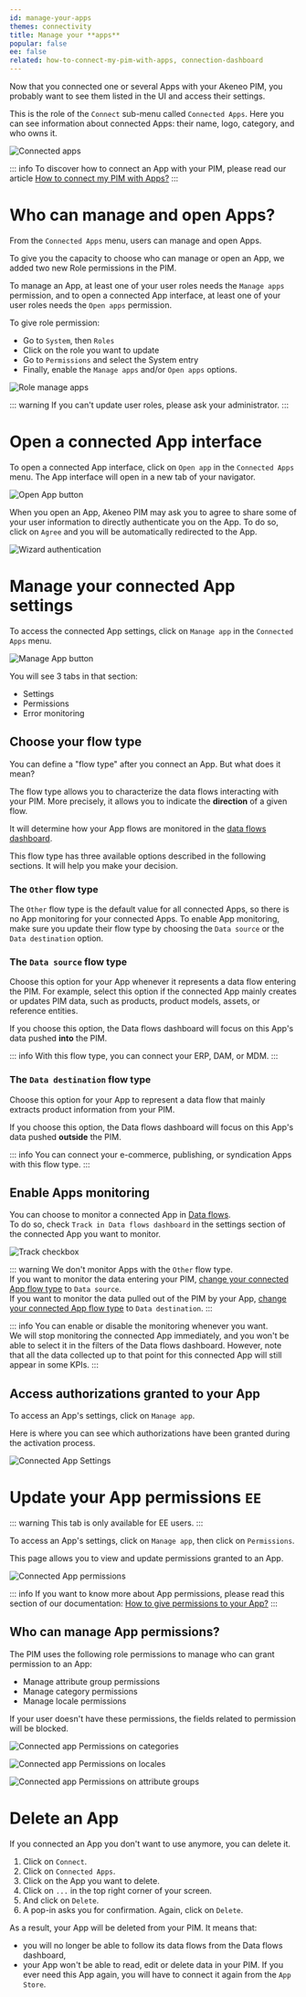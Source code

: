 ```yaml
---
id: manage-your-apps
themes: connectivity
title: Manage your **apps**
popular: false
ee: false
related: how-to-connect-my-pim-with-apps, connection-dashboard
---
```


Now that you connected one or several Apps with your Akeneo PIM, you probably want to see them listed in the UI and access their settings.

This is the role of the `Connect` sub-menu called `Connected Apps`. Here you can see information about connected Apps: their name, logo, category, and who owns it.

![Connected apps](../img/connected-apps.png) 

::: info
To discover how to connect an App with your PIM, please read our article [How to connect my PIM with Apps?](how-to-connect-my-pim-with-apps.html)
:::


# Who can manage and open Apps?

From the `Connected Apps` menu, users can manage and open Apps.

To give you the capacity to choose who can manage or open an App, we added two new Role permissions in the PIM. 

To manage an App, at least one of your user roles needs the `Manage apps` permission, and to open a connected App interface, at least one of your user roles needs the `Open apps` permission.

To give role permission: 
- Go to `System`, then `Roles`
- Click on the role you want to update
- Go to `Permissions` and select the System entry
- Finally, enable the `Manage apps` and/or `Open apps` options.

![Role manage apps](../img/role-manage-apps.png) 

::: warning
If you can't update user roles, please ask your administrator. 
:::

# Open a connected App interface
To open a connected App interface, click on `Open app` in the `Connected Apps` menu. 
The App interface will open in a new tab of your navigator. 

![Open App button](../img/app-card-open.png) 

When you open an App, Akeneo PIM may ask you to agree to share some of your user information to directly authenticate you on the App. To do so, click on `Agree` and you will be automatically redirected to the App.

![Wizard authentication](../img/wizard-authentication.png) 

 
# Manage your connected App settings

To access the connected App settings, click on `Manage app` in the `Connected Apps` menu. 

![Manage App button](../img/app-card-manage.png) 

You will see 3 tabs in that section: 
- Settings
- Permissions
- Error monitoring

## Choose your flow type

You can define a "flow type" after you connect an App. But what does it mean?

The flow type allows you to characterize the data flows interacting with your PIM. More precisely, it allows you to indicate the **direction** of a given flow.

It will determine how your App flows are monitored in the [data flows dashboard](connection-dashboard.html).

This flow type has three available options described in the following sections. It will help you make your decision.

### The `Other` flow type

The `Other` flow type is the default value for all connected Apps, so there is no App monitoring for your connected Apps. To enable App monitoring, make sure you update their flow type by choosing the `Data source` or the `Data destination` option.

### The `Data source` flow type

Choose this option for your App whenever it represents a data flow entering the PIM. For example, select this option if the connected App mainly creates or updates PIM data, such as products, product models, assets, or reference entities.

If you choose this option, the Data flows dashboard will focus on this App's data pushed **into** the PIM.

::: info
With this flow type, you can connect your ERP, DAM, or MDM.
:::

### The `Data destination` flow type

Choose this option for your App to represent a data flow that mainly extracts product information from your PIM.

If you choose this option, the Data flows dashboard will focus on this App's data pushed **outside** the PIM.

::: info
You can connect your e-commerce, publishing, or syndication Apps with this flow type.
:::

## Enable Apps monitoring

You can choose to monitor a connected App in [Data flows](connection-dashboard.html).  
To do so, check `Track in Data flows dashboard` in the settings section of the connected App you want to monitor.

<img class="img-responsive in-article" alt="Track checkbox" src="../img/track-checkbox.png" style="max-width: 250px;">

::: warning
We don't monitor Apps with the `Other` flow type.  
If you want to monitor the data entering your PIM, [change your connected App flow type](#choose-your-flow-type) to `Data source`.  
If you want to monitor the data pulled out of the PIM by your App, [change your connected App flow type](#choose-your-flow-type) to `Data destination`.
:::

::: info
You can enable or disable the monitoring whenever you want.  
We will stop monitoring the connected App immediately, and you won't be able to select it in the filters of the Data flows dashboard. However, note that all the data collected up to that point for this connected App will still appear in some KPIs.
:::


## Access authorizations granted to your App

To access an App's settings, click on `Manage app`. 

Here is where you can see which authorizations have been granted during the activation process.

![Connected App Settings](../img/connected-app-settings.png)


# Update your App permissions `EE`

::: warning
This tab is only available for EE users.
:::

To access an App's settings, click on `Manage app`, then click on `Permissions`.

This page allows you to view and update permissions granted to an App.

![Connected App permissions](../img/connected-app-permissions.png) 

::: info
If you want to know more about App permissions, please read this section of our documentation: [How to give permissions to your App?](how-to-connect-my-pim-with-apps.html#how-to-give-permissions-to-your-app-ee-only) 
:::


## Who can manage App permissions?

The PIM uses the following role permissions to manage who can grant permission to an App: 

- Manage attribute group permissions
- Manage category permissions
- Manage locale permissions

If your user doesn't have these permissions, the fields related to permission will be blocked. 

![Connected app Permissions on categories](../img/connected-app-permissions-categories.png)

![Connected app Permissions on locales](../img/connected-app-permissions-locales.png)

![Connected app Permissions on attribute groups](../img/connected-app-permissions-att-groups.png)

# Delete an App

If you connected an App you don't want to use anymore, you can delete it.

1. Click on `Connect`.
2. Click on `Connected Apps`.
3. Click on the App you want to delete.
4. Click on `...` in the top right corner of your screen.
5. And click on `Delete`.
6. A pop-in asks you for confirmation. Again, click on `Delete`.

As a result, your App will be deleted from your PIM. It means that:

- you will no longer be able to follow its data flows from the Data flows dashboard,
- your App won't be able to read, edit or delete data in your PIM. If you ever need this App again, you will have to connect it again from the `App Store`.